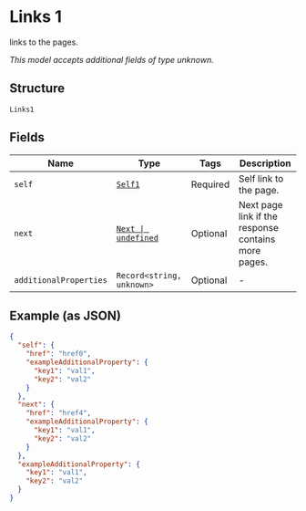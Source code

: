 
# Links 1

links to the pages.

*This model accepts additional fields of type unknown.*

## Structure

`Links1`

## Fields

| Name | Type | Tags | Description |
|  --- | --- | --- | --- |
| `self` | [`Self1`](../../doc/models/self-1.md) | Required | Self link to the page. |
| `next` | [`Next \| undefined`](../../doc/models/next.md) | Optional | Next page link if the response contains more pages. |
| `additionalProperties` | `Record<string, unknown>` | Optional | - |

## Example (as JSON)

```json
{
  "self": {
    "href": "href0",
    "exampleAdditionalProperty": {
      "key1": "val1",
      "key2": "val2"
    }
  },
  "next": {
    "href": "href4",
    "exampleAdditionalProperty": {
      "key1": "val1",
      "key2": "val2"
    }
  },
  "exampleAdditionalProperty": {
    "key1": "val1",
    "key2": "val2"
  }
}
```

